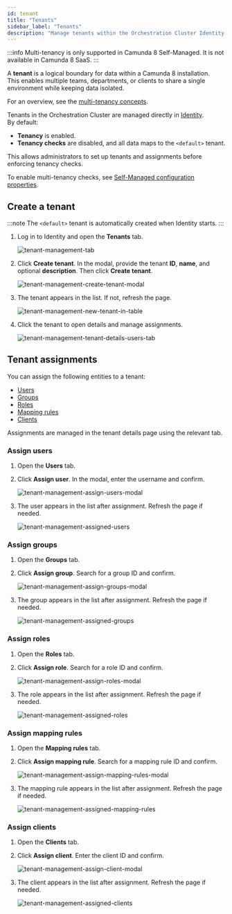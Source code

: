 ```yaml
---
id: tenant
title: "Tenants"
sidebar_label: "Tenants"
description: "Manage tenants within the Orchestration Cluster Identity to logically separate your infrastructure."
---
```


:::info
Multi-tenancy is only supported in Camunda 8 Self-Managed. It is not available in Camunda 8 SaaS.
:::

A **tenant** is a logical boundary for data within a Camunda 8 installation.  
This enables multiple teams, departments, or clients to share a single environment while keeping data isolated.

For an overview, see the [multi-tenancy concepts](../concepts/multi-tenancy.md).

Tenants in the Orchestration Cluster are managed directly in [Identity](identity-introduction.md).  
By default:

- **Tenancy** is enabled.
- **Tenancy checks** are disabled, and all data maps to the `<default>` tenant.

This allows administrators to set up tenants and assignments before enforcing tenancy checks.

To enable multi-tenancy checks, see [Self-Managed configuration properties](/self-managed/components/orchestration-cluster/core-settings/configuration/properties.md#multi-tenancy).

## Create a tenant

:::note
The `<default>` tenant is automatically created when Identity starts.
:::

1. Log in to Identity and open the **Tenants** tab.

   ![tenant-management-tab](./img/tenant-management-tab.png)

2. Click **Create tenant**. In the modal, provide the tenant **ID**, **name**, and optional **description**. Then click **Create tenant**.

   ![tenant-management-create-tenant-modal](./img/tenant-management-create-tenant-modal.png)

3. The tenant appears in the list. If not, refresh the page.

   ![tenant-management-new-tenant-in-table](./img/tenant-management-new-tenant-in-table.png)

4. Click the tenant to open details and manage assignments.

   ![tenant-management-tenant-details-users-tab](./img/tenant-management-tenant-details-users-tab.png)

## Tenant assignments

You can assign the following entities to a tenant:

- [Users](user.md)
- [Groups](group.md)
- [Roles](role.md)
- [Mapping rules](./mapping-rules/manage-mapping-rules.md)
- [Clients](client.md)

Assignments are managed in the tenant details page using the relevant tab.

### Assign users

1. Open the **Users** tab.
2. Click **Assign user**. In the modal, enter the username and confirm.

   ![tenant-management-assign-users-modal](./img/tenant-management-assign-users-modal.png)

3. The user appears in the list after assignment. Refresh the page if needed.

   ![tenant-management-assigned-users](./img/tenant-management-assigned-users.png)

### Assign groups

1. Open the **Groups** tab.
2. Click **Assign group**. Search for a group ID and confirm.

   ![tenant-management-assign-groups-modal](./img/tenant-management-assign-groups-modal.png)

3. The group appears in the list after assignment. Refresh the page if needed.

   ![tenant-management-assigned-groups](./img/tenant-management-assigned-groups.png)

### Assign roles

1. Open the **Roles** tab.
2. Click **Assign role**. Search for a role ID and confirm.

   ![tenant-management-assign-roles-modal](./img/tenant-management-assign-roles-modal.png)

3. The role appears in the list after assignment. Refresh the page if needed.

   ![tenant-management-assigned-roles](./img/tenant-management-assigned-roles.png)

### Assign mapping rules

1. Open the **Mapping rules** tab.
2. Click **Assign mapping rule**. Search for a mapping rule ID and confirm.

   ![tenant-management-assign-mapping-rules-modal](./img/tenant-management-assign-mapping-rules-modal.png)

3. The mapping rule appears in the list after assignment. Refresh the page if needed.

   ![tenant-management-assigned-mapping-rules](./img/tenant-management-assigned-mapping-rules.png)

### Assign clients

1. Open the **Clients** tab.
2. Click **Assign client**. Enter the client ID and confirm.

   ![tenant-management-assign-client-modal](./img/tenant-management-assign-client-modal.png)

3. The client appears in the list after assignment. Refresh the page if needed.

   ![tenant-management-assigned-clients](./img/tenant-management-assigned-clients.png)
